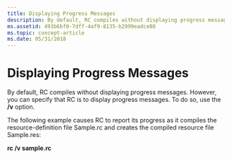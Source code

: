 ```yaml
---
title: Displaying Progress Messages
description: By default, RC compiles without displaying progress messages. However, you can specify that RC is to display progress messages. To do so, use the /v option.
ms.assetid: 493b6bf0-7dff-4af9-8135-b2999eadce80
ms.topic: concept-article
ms.date: 05/31/2018
---
```


# Displaying Progress Messages

By default, RC compiles without displaying progress messages. However, you can specify that RC is to display progress messages. To do so, use the **/v** option.

The following example causes RC to report its progress as it compiles the resource-definition file Sample.rc and creates the compiled resource file Sample.res:

**rc /v sample.rc**

 

 




